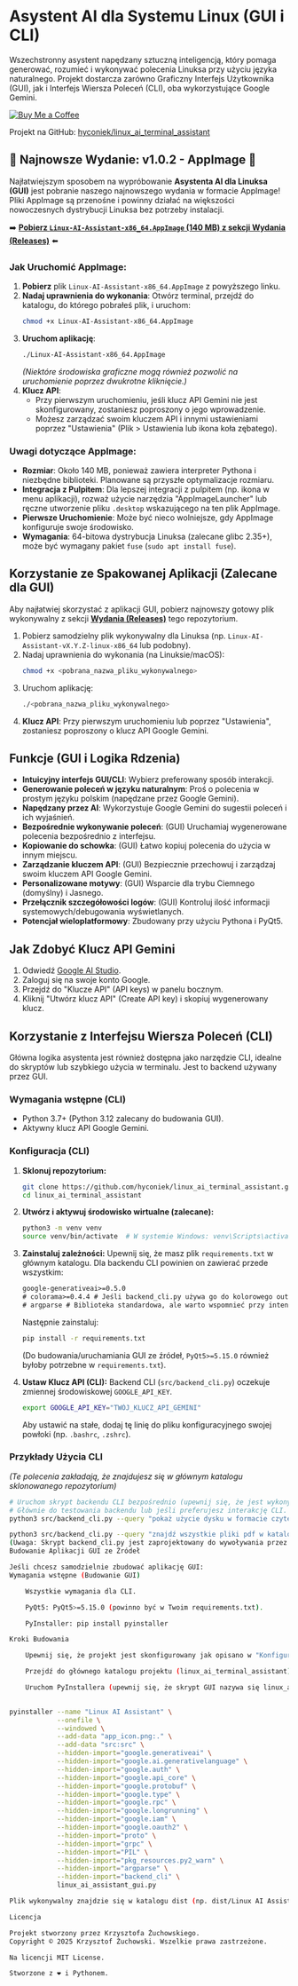# Asystent AI dla Systemu Linux (GUI i CLI)

Wszechstronny asystent napędzany sztuczną inteligencją, który pomaga generować, rozumieć i wykonywać polecenia Linuksa przy użyciu języka naturalnego. Projekt dostarcza zarówno Graficzny Interfejs Użytkownika (GUI), jak i Interfejs Wiersza Poleceń (CLI), oba wykorzystujące Google Gemini.

[![Buy Me a Coffee](https://img.buymeacoffee.com/button-api/?text=Kup%20mi%20kawę&emoji=☕&slug=krzyzu.83&button_colour=FF5F5F&font_colour=ffffff&font_family=Arial&outline_colour=000000&coffee_colour=FFDD00)](https://www.buymeacoffee.com/krzyzu.83)

Projekt na GitHub: [hyconiek/linux_ai_terminal_assistant](https://github.com/hyconiek/linux_ai_terminal_assistant)

## 🎉 Najnowsze Wydanie: v1.0.2 - AppImage 🎉

Najłatwiejszym sposobem na wypróbowanie **Asystenta AI dla Linuksa (GUI)** jest pobranie naszego najnowszego wydania w formacie AppImage! Pliki AppImage są przenośne i powinny działać na większości nowoczesnych dystrybucji Linuksa bez potrzeby instalacji.

➡️ **[Pobierz `Linux-AI-Assistant-x86_64.AppImage` (140 MB) z sekcji Wydania (Releases)](https://github.com/hyconiek/linux_ai_terminal_assistant/releases/tag/1.0.2)** ⬅️


### Jak Uruchomić AppImage:

1.  **Pobierz** plik `Linux-AI-Assistant-x86_64.AppImage` z powyższego linku.
2.  **Nadaj uprawnienia do wykonania**:
    Otwórz terminal, przejdź do katalogu, do którego pobrałeś plik, i uruchom:
    ```bash
    chmod +x Linux-AI-Assistant-x86_64.AppImage
    ```
3.  **Uruchom aplikację**:
    ```bash
    ./Linux-AI-Assistant-x86_64.AppImage
    ```
    *(Niektóre środowiska graficzne mogą również pozwolić na uruchomienie poprzez dwukrotne kliknięcie.)*
4.  **Klucz API**:
    *   Przy pierwszym uruchomieniu, jeśli klucz API Gemini nie jest skonfigurowany, zostaniesz poproszony o jego wprowadzenie.
    *   Możesz zarządzać swoim kluczem API i innymi ustawieniami poprzez "Ustawienia" (Plik > Ustawienia lub ikona koła zębatego).

### Uwagi dotyczące AppImage:
*   **Rozmiar**: Około 140 MB, ponieważ zawiera interpreter Pythona i niezbędne biblioteki. Planowane są przyszłe optymalizacje rozmiaru.
*   **Integracja z Pulpitem**: Dla lepszej integracji z pulpitem (np. ikona w menu aplikacji), rozważ użycie narzędzia "AppImageLauncher" lub ręczne utworzenie pliku `.desktop` wskazującego na ten plik AppImage.
*   **Pierwsze Uruchomienie**: Może być nieco wolniejsze, gdy AppImage konfiguruje swoje środowisko.
*   **Wymagania**: 64-bitowa dystrybucja Linuksa (zalecane glibc 2.35+), może być wymagany pakiet `fuse` (`sudo apt install fuse`).

## Korzystanie ze Spakowanej Aplikacji (Zalecane dla GUI)

Aby najłatwiej skorzystać z aplikacji GUI, pobierz najnowszy gotowy plik wykonywalny z sekcji [**Wydania (Releases)**](https://github.com/hyconiek/linux_ai_terminal_assistant/releases) tego repozytorium.

1.  Pobierz samodzielny plik wykonywalny dla Linuksa (np. `Linux-AI-Assistant-vX.Y.Z-linux-x86_64` lub podobny).
2.  Nadaj uprawnienia do wykonania (na Linuksie/macOS):
    ```bash
    chmod +x <pobrana_nazwa_pliku_wykonywalnego>
    ```
3.  Uruchom aplikację:
    ```bash
    ./<pobrana_nazwa_pliku_wykonywalnego>
    ```
4.  **Klucz API**: Przy pierwszym uruchomieniu lub poprzez "Ustawienia", zostaniesz poproszony o klucz API Google Gemini.

## Funkcje (GUI i Logika Rdzenia)

- **Intuicyjny interfejs GUI/CLI**: Wybierz preferowany sposób interakcji.
- **Generowanie poleceń w języku naturalnym**: Proś o polecenia w prostym języku polskim (napędzane przez Google Gemini).
- **Napędzany przez AI**: Wykorzystuje Google Gemini do sugestii poleceń i ich wyjaśnień.
- **Bezpośrednie wykonywanie poleceń**: (GUI) Uruchamiaj wygenerowane polecenia bezpośrednio z interfejsu.
- **Kopiowanie do schowka**: (GUI) Łatwo kopiuj polecenia do użycia w innym miejscu.
- **Zarządzanie kluczem API**: (GUI) Bezpiecznie przechowuj i zarządzaj swoim kluczem API Google Gemini.
- **Personalizowane motywy**: (GUI) Wsparcie dla trybu Ciemnego (domyślny) i Jasnego.
- **Przełącznik szczegółowości logów**: (GUI) Kontroluj ilość informacji systemowych/debugowania wyświetlanych.
- **Potencjał wieloplatformowy**: Zbudowany przy użyciu Pythona i PyQt5.

## Jak Zdobyć Klucz API Gemini

1.  Odwiedź [Google AI Studio](https://aistudio.google.com/).
2.  Zaloguj się na swoje konto Google.
3.  Przejdź do "Klucze API" (API keys) w panelu bocznym.
4.  Kliknij "Utwórz klucz API" (Create API key) i skopiuj wygenerowany klucz.

## Korzystanie z Interfejsu Wiersza Poleceń (CLI)

Główna logika asystenta jest również dostępna jako narzędzie CLI, idealne do skryptów lub szybkiego użycia w terminalu. Jest to backend używany przez GUI.

### Wymagania wstępne (CLI)

- Python 3.7+ (Python 3.12 zalecany do budowania GUI).
- Aktywny klucz API Google Gemini.

### Konfiguracja (CLI)

1.  **Sklonuj repozytorium:**
    ```bash
    git clone https://github.com/hyconiek/linux_ai_terminal_assistant.git
    cd linux_ai_terminal_assistant
    ```

2.  **Utwórz i aktywuj środowisko wirtualne (zalecane):**
    ```bash
    python3 -m venv venv
    source venv/bin/activate  # W systemie Windows: venv\Scripts\activate
    ```

3.  **Zainstaluj zależności:**
    Upewnij się, że masz plik `requirements.txt` w głównym katalogu. Dla backendu CLI powinien on zawierać przede wszystkim:
    ```txt
    google-generativeai>=0.5.0
    # colorama>=0.4.4 # Jeśli backend_cli.py używa go do kolorowego outputu
    # argparse # Biblioteka standardowa, ale warto wspomnieć przy intensywnym użyciu
    ```
    Następnie zainstaluj:
    ```bash
    pip install -r requirements.txt
    ```
    (Do budowania/uruchamiania GUI ze źródeł, `PyQt5>=5.15.0` również byłoby potrzebne w `requirements.txt`).

4.  **Ustaw Klucz API (CLI):**
    Backend CLI (`src/backend_cli.py`) oczekuje zmiennej środowiskowej `GOOGLE_API_KEY`.
    ```bash
    export GOOGLE_API_KEY="TWÓJ_KLUCZ_API_GEMINI"
    ```
    Aby ustawić na stałe, dodaj tę linię do pliku konfiguracyjnego swojej powłoki (np. `.bashrc`, `.zshrc`).

### Przykłady Użycia CLI

*(Te polecenia zakładają, że znajdujesz się w głównym katalogu sklonowanego repozytorium)*

```bash
# Uruchom skrypt backendu CLI bezpośrednio (upewnij się, że jest wykonywalny lub użyj python3)
# Głównie do testowania backendu lub jeśli preferujesz interakcję CLI.
python3 src/backend_cli.py --query "pokaż użycie dysku w formacie czytelnym dla człowieka" --json

python3 src/backend_cli.py --query "znajdź wszystkie pliki pdf w katalogu domowym" --json
(Uwaga: Skrypt backend_cli.py jest zaprojektowany do wywoływania przez GUI lub do generowania specyficznych poleceń. Może nie posiadać samodzielnego trybu interaktywnego, chyba że go dodałeś.)
Budowanie Aplikacji GUI ze Źródeł

Jeśli chcesz samodzielnie zbudować aplikację GUI:
Wymagania wstępne (Budowanie GUI)

    Wszystkie wymagania dla CLI.

    PyQt5: PyQt5>=5.15.0 (powinno być w Twoim requirements.txt).

    PyInstaller: pip install pyinstaller

Kroki Budowania

    Upewnij się, że projekt jest skonfigurowany jak opisano w "Konfiguracja (CLI)" i wszystkie zależności (w tym PyQt5 i pyinstaller) są zainstalowane w Twoim środowisku wirtualnym.

    Przejdź do głównego katalogu projektu (linux_ai_terminal_assistant).

    Uruchom PyInstallera (upewnij się, że skrypt GUI nazywa się linux_ai_assistant_gui.py, skrypt backendu src/backend_cli.py, a plik app_icon.png jest w głównym katalogu). Użyj następującego polecenia:

      
pyinstaller --name "Linux AI Assistant" \
            --onefile \
            --windowed \
            --add-data "app_icon.png:." \
            --add-data "src:src" \
            --hidden-import="google.generativeai" \
            --hidden-import="google.ai.generativelanguage" \
            --hidden-import="google.auth" \
            --hidden-import="google.api_core" \
            --hidden-import="google.protobuf" \
            --hidden-import="google.type" \
            --hidden-import="google.rpc" \
            --hidden-import="google.longrunning" \
            --hidden-import="google.iam" \
            --hidden-import="google.oauth2" \
            --hidden-import="proto" \
            --hidden-import="grpc" \
            --hidden-import="PIL" \
            --hidden-import="pkg_resources.py2_warn" \
            --hidden-import="argparse" \
            --hidden-import="backend_cli" \
            linux_ai_assistant_gui.py

Plik wykonywalny znajdzie się w katalogu dist (np. dist/Linux AI Assistant).

Licencja

Projekt stworzony przez Krzysztofa Żuchowskiego.
Copyright © 2025 Krzysztof Żuchowski. Wszelkie prawa zastrzeżone.

Na licencji MIT License.

Stworzone z ❤️ i Pythonem.

